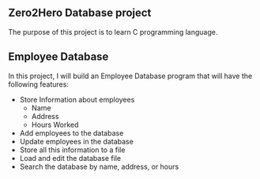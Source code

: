 ## Zero2Hero Database project
The purpose of this project is to learn C programming language.

## Employee Database
In this project, I will build an Employee Database program that will have the following features:
- Store Information about employees
  - Name
  - Address
  - Hours Worked
- Add employees to the database
- Update employees in the database
- Store all this information to a file
- Load and edit the database file
- Search the database by name, address, or hours